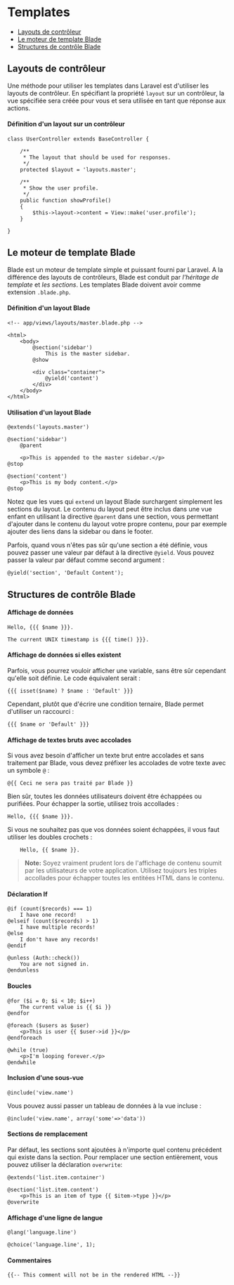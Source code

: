 # Templates

- [Layouts de contrôleur](#controller-layouts)
- [Le moteur de template Blade](#blade-templating)
- [Structures de contrôle Blade](#other-blade-control-structures)

<a name="controller-layouts"></a>
## Layouts de contrôleur

Une méthode pour utiliser les templates dans Laravel est d'utiliser les layouts de contrôleur. En spécifiant la propriété `layout` sur un contrôleur, la vue spécifiée sera créée pour vous et sera utilisée en tant que réponse aux actions.

#### Définition d'un layout sur un contrôleur

	class UserController extends BaseController {

		/**
		 * The layout that should be used for responses.
		 */
		protected $layout = 'layouts.master';

		/**
		 * Show the user profile.
		 */
		public function showProfile()
		{
			$this->layout->content = View::make('user.profile');
		}

	}

<a name="blade-templating"></a>
## Le moteur de template Blade

Blade est un moteur de template simple et puissant fourni par Laravel. A la différence des layouts de contrôleurs, Blade est conduit par _l'héritage de template_ et _les sections_. Les templates Blade doivent avoir comme extension `.blade.php`.

#### Définition d'un layout Blade

	<!-- app/views/layouts/master.blade.php -->

	<html>
		<body>
			@section('sidebar')
				This is the master sidebar.
			@show

			<div class="container">
				@yield('content')
			</div>
		</body>
	</html>

#### Utilisation d'un layout Blade

	@extends('layouts.master')

	@section('sidebar')
		@parent

		<p>This is appended to the master sidebar.</p>
	@stop

	@section('content')
		<p>This is my body content.</p>
	@stop

Notez que les vues qui `extend` un layout Blade surchargent simplement les sections du layout. Le contenu du layout peut être inclus dans une vue enfant en utilisant la directive `@parent` dans une section, vous permettant d'ajouter dans le contenu du layout votre propre contenu, pour par exemple ajouter des liens dans la sidebar ou dans le footer.

Parfois, quand vous n'êtes pas sûr qu'une section a été définie, vous pouvez passer une valeur par défaut à la directive `@yield`. Vous pouvez passer la valeur par défaut comme second argument :

    @yield('section', 'Default Content');

<a name="other-blade-control-structures"></a>
## Structures de contrôle Blade

#### Affichage de données

    Hello, {{{ $name }}}.

    The current UNIX timestamp is {{{ time() }}}.

#### Affichage de données si elles existent

Parfois, vous pourrez vouloir afficher une variable, sans être sûr cependant qu'elle soit définie. Le code équivalent serait :

    {{{ isset($name) ? $name : 'Default' }}}

Cependant, plutôt que d'écrire une condition ternaire, Blade permet d'utiliser un raccourci :

    {{{ $name or 'Default' }}}

#### Affichage de textes bruts avec accolades

Si vous avez besoin d'afficher un texte brut entre accolades et sans traitement par Blade, vous devez préfixer les accolades de votre texte avec un symbole `@` :

    @{{ Ceci ne sera pas traité par Blade }}

Bien sûr, toutes les données utilisateurs doivent être échappées ou purifiées. Pour échapper la sortie, utilisez trois accollades :

	Hello, {{{ $name }}}.

Si vous ne souhaitez pas que vos données soient échappées, il vous faut utiliser les doubles crochets :

        Hello, {{ $name }}.

> **Note:** Soyez vraiment prudent lors de l'affichage de contenu soumit par les utilisateurs de votre application. Utilisez toujours les triples accollades pour échapper toutes les entitées HTML dans le contenu.

#### Déclaration If

    @if (count($records) === 1)
        I have one record!
    @elseif (count($records) > 1)
        I have multiple records!
	@else
		I don't have any records!
	@endif

	@unless (Auth::check())
		You are not signed in.
	@endunless

#### Boucles

	@for ($i = 0; $i < 10; $i++)
		The current value is {{ $i }}
	@endfor

	@foreach ($users as $user)
		<p>This is user {{ $user->id }}</p>
	@endforeach

	@while (true)
		<p>I'm looping forever.</p>
	@endwhile

#### Inclusion d'une sous-vue

	@include('view.name')

Vous pouvez aussi passer un tableau de données à la vue incluse :

    @include('view.name', array('some'=>'data'))

#### Sections de remplacement

Par défaut, les sections sont ajoutées à n'importe quel contenu précédent qui existe dans la section. Pour remplacer une section entièrement, vous pouvez utiliser la déclaration `overwrite`:

    @extends('list.item.container')

    @section('list.item.content')
        <p>This is an item of type {{ $item->type }}</p>
    @overwrite

#### Affichage d'une ligne de langue

	@lang('language.line')

	@choice('language.line', 1);

#### Commentaires

	{{-- This comment will not be in the rendered HTML --}}
